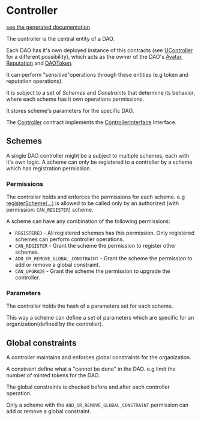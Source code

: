 # Controller
[see the generated documentation](../../generated_docs/controller/Controller.md)

The controller is the central entity of a DAO.

Each DAO has it's own deployed instance of this contracts (see [UController](UController.md) for a different possibility),
which acts as the owner of the DAO's [Avatar](./Avatar.md), [Reputation](Reputation.md) and [DAOToken](DAOToken.md).

It can perform "sensitive"operations through these entities (e.g token and reputation operations).

It is subject to a set of *Schemes* and *Constraints* that determine its behavior, where each scheme has it own operations permissions.

It stores scheme's parameters for the specific DAO.

The [Controller](../../generated_docs/controller/Controller.md) contract implements the [ControllerInterface](../../generated_docs/controller/ControllerInterface.md) Interface.


## Schemes

A single DAO controller might be a subject to multiple schemes, each with it's own logic.
A scheme can only be registered to a controller by a scheme which has registration permission.


### Permissions

The controller holds and enforces the permissions for each scheme.
e.g [registerScheme(...)](../../generated_docs/controller/ControllerInterface/#registerschemeaddressbytes32bytes4address) is allowed to be called only by an authorized (with permission: `CAN_REGISTER`) scheme.

A scheme can have any combination of the following permissions:

 - `REGISTERED` -  All registered schemes has this permission. Only registered schemes can perform controller operations.
 - `CAN_REGISTER` - Grant the scheme the permission to register other schemes.
 - `ADD_OR_REMOVE_GLOBAL_CONSTRAINT` - Grant the scheme the permission to add or remove a global constraint.
 - `CAN_UPGRADE` - Grant the scheme the permission to upgrade the controller.

### Parameters

The controller holds the hash of a parameters set for each scheme.

This way a scheme can define a set of parameters which are specific for an organization(defined by the controller).

## Global constraints

A controller maintains and enforces global constraints for the organization.

A constraint define what a "cannot be done" in the DAO. e.g limit the number of minted tokens for the DAO.

The global constraints is checked before and after each controller operation.

Only a scheme with the `ADD_OR_REMOVE_GLOBAL_CONSTRAINT` permission can add or remove a global constraint.
